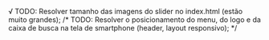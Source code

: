 √ TODO: Resolver tamanho das imagens do slider no index.html (estão muito grandes);
/* TODO: Resolver o posicionamento do menu, do logo e da caixa de busca na tela de smartphone (header, layout responsivo); */
